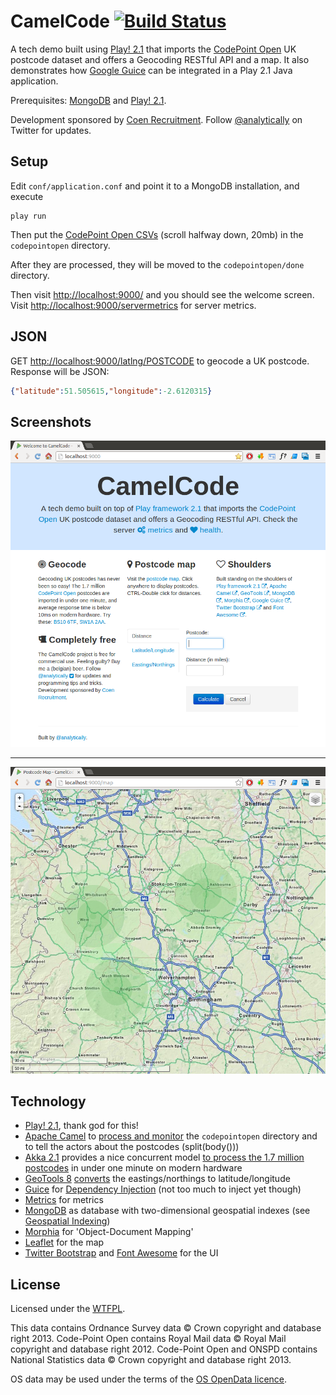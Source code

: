 CamelCode [![Build Status](https://travis-ci.org/analytically/camelcode.png)](https://travis-ci.org/analytically/camelcode)
=========

A tech demo built using [Play! 2.1](http://www.playframework.org/) that imports the
[CodePoint Open](https://www.ordnancesurvey.co.uk/opendatadownload/products.html) UK postcode dataset
and offers a Geocoding RESTful API and a map. It also demonstrates how
[Google Guice](http://code.google.com/p/google-guice/) can be integrated in a Play 2.1 Java application.

Prerequisites: [MongoDB](http://www.mongodb.org/) and [Play! 2.1](http://www.playframework.org/).

Development sponsored by [Coen Recruitment](http://www.coen.co.uk). Follow [@analytically](http://twitter.com/analytically) on Twitter for updates.

Setup
-----

Edit `conf/application.conf` and point it to a MongoDB installation, and execute

```
play run
```

Then put the [CodePoint Open CSVs](https://www.ordnancesurvey.co.uk/opendatadownload/products.html) (scroll halfway down, 20mb)
in the `codepointopen` directory.

After they are processed, they will be moved to the `codepointopen/done` directory.

Then visit [http://localhost:9000/](http://localhost:9000/) and you should see the welcome screen.
Visit [http://localhost:9000/servermetrics](http://localhost:9000/servermetrics) for server metrics.

JSON
----

GET [http://localhost:9000/latlng/POSTCODE](http://localhost:9000/latlng/BS106TF) to geocode a UK postcode. Response will be JSON:

```json
{"latitude":51.505615,"longitude":-2.6120315}
```

Screenshots
-----------

![Welcome Page](https://github.com/analytically/camelcode/raw/master/screenshot.png)

-----------

![Map](https://github.com/analytically/camelcode/raw/master/screenshot2.png)


Technology
----------

* [Play! 2.1](http://www.playframework.org/), thank god for this!
* [Apache Camel](http://camel.apache.org/) to [process and monitor](https://github.com/analytically/camelcode/blob/master/app/Global.java#L103) the `codepointopen` directory and to tell the actors about the postcodes (split(body()))
* [Akka 2.1](http://akka.io/) provides a nice concurrent model [to process the 1.7 million postcodes](https://github.com/analytically/camelcode/blob/master/app/actors/ProcessCPOCsvEntry.java) in under one minute on modern hardware
* [GeoTools 8](http://www.geotools.org/) [converts](https://github.com/analytically/camelcode/blob/master/app/actors/ProcessCPOCsvEntry.java) the eastings/northings to latitude/longitude
* [Guice](http://code.google.com/p/google-guice/) for [Dependency Injection](https://github.com/analytically/camelcode/blob/master/app/Global.java#L53) (not too much to inject yet though)
* [Metrics](https://github.com/codahale/metrics) for metrics
* [MongoDB](http://www.mongodb.org/) as database with two-dimensional geospatial indexes (see [Geospatial Indexing](http://www.mongodb.org/display/DOCS/Geospatial+Indexing))
* [Morphia](http://code.google.com/p/morphia/) for 'Object-Document Mapping'
* [Leaflet](http://leaflet.cloudmade.com/) for the map
* [Twitter Bootstrap](http://twitter.github.com/bootstrap/) and [Font Awesome](http://fortawesome.github.com/Font-Awesome/) for the UI

License
-------

Licensed under the [WTFPL](http://en.wikipedia.org/wiki/WTFPL).

This data contains Ordnance Survey data &copy; Crown copyright and database right 2013. Code-Point Open contains
Royal Mail data &copy; Royal Mail copyright and database right 2012. Code-Point Open and ONSPD contains National Statistics
data &copy; Crown copyright and database right 2013.

OS data may be used under the terms of the [OS OpenData licence](http://www.ordnancesurvey.co.uk/oswebsite/docs/licences/os-opendata-licence.pdf).
